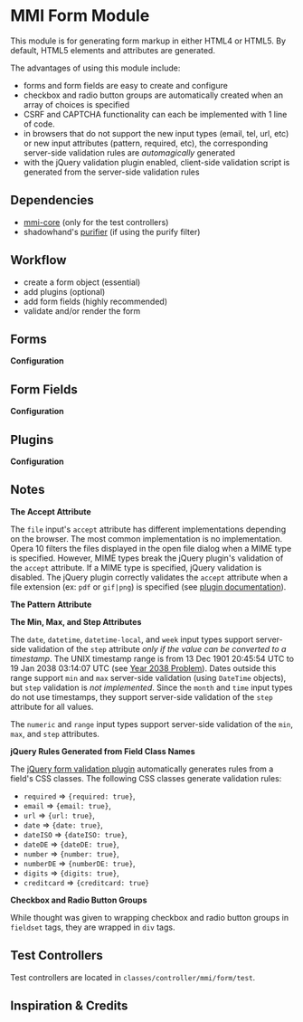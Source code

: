# MMI Form Module

This module is for generating form markup in either HTML4 or HTML5.
By default, HTML5 elements and attributes are generated.

The advantages of using this module include:

* forms and form fields are easy to create and configure
* checkbox and radio button groups are automatically created when an array of choices is
specified
* CSRF and CAPTCHA functionality can each be implemented with 1 line of code.
* in browsers that do not support the new input types (email, tel, url, etc) or new input
attributes (pattern, required, etc), the corresponding server-side validation rules are
*automagically* generated
* with the jQuery validation plugin enabled, client-side validation script is generated
from the server-side validation rules

## Dependencies

* [mmi-core](http://github.com/memakeit/mmi-core) (only for the test controllers)
* shadowhand's [purifier](http://github.com/shadowhand/purifier) (if using the purify filter)

## Workflow

* create a form object (essential)
* add plugins (optional)
* add form fields (highly recommended)
* validate and/or render the form

## Forms

**Configuration**


## Form Fields

**Configuration**


## Plugins

**Configuration**


## Notes

**The Accept Attribute**

The `file` input's `accept` attribute has different implementations depending on the browser. The
most common implementation is no implementation. Opera 10 filters the files displayed in the open
file dialog when a MIME type is specified. However, MIME types break the jQuery plugin's
validation of the `accept` attribute. If a MIME type is specified, jQuery validation is disabled.
The jQuery plugin correctly validates the `accept` attribute when a file extension (ex: `pdf` or
`gif|png`) is specified (see [plugin documentation](http://docs.jquery.com/Plugins/Validation/Methods/accept)).

**The Pattern Attribute**

**The Min, Max, and Step Attributes**

The `date`, `datetime`, `datetime-local`, and `week` input types support server-side
validation of the `step` attribute *only if the value can be converted to a timestamp*.
The UNIX timestamp range is from 13 Dec 1901 20:45:54 UTC to 19 Jan 2038 03:14:07 UTC
(see [Year 2038 Problem](http://en.wikipedia.org/wiki/Year_2038_problem)). Dates outside
this range support `min` and `max` server-side validation (using `DateTime` objects),
but `step` validation is *not implemented*. Since the `month` and `time` input types do not use
timestamps, they support server-side validation of the `step` attribute for all values.

The `numeric` and `range` input types support server-side validation of the `min`, `max`, and `step`
attributes.

**jQuery Rules Generated from Field Class Names**

The [jQuery form validation plugin](http://docs.jquery.com/Plugins/Validation) automatically
generates rules from a field's CSS classes. The following CSS classes generate validation rules:

* `required` => `{required: true}`,
* `email` => `{email: true}`,
* `url` => `{url: true}`,
* `date` => `{date: true}`,
* `dateISO` => `{dateISO: true}`,
* `dateDE` => `{dateDE: true}`,
* `number` => `{number: true}`,
* `numberDE` => `{numberDE: true}`,
* `digits` => `{digits: true}`,
* `creditcard` => `{creditcard: true}`

**Checkbox and Radio Button Groups**

While thought was given to wrapping checkbox and radio button groups in `fieldset` tags, they are
wrapped in `div` tags.


## Test Controllers
Test controllers are located in `classes/controller/mmi/form/test`.

## Inspiration &amp; Credits
